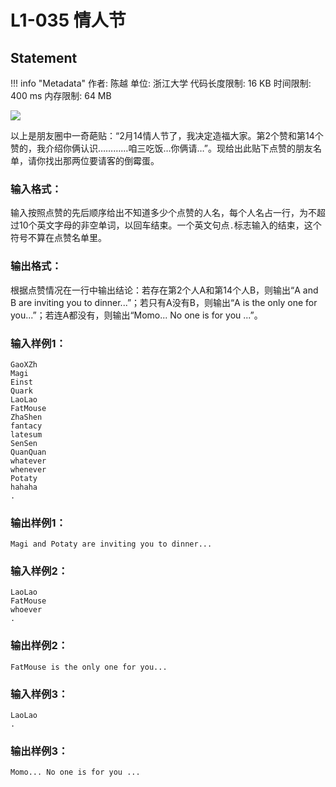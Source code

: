 
# L1-035 情人节

## Statement

!!! info "Metadata"
    作者: 陈越
    单位: 浙江大学
    代码长度限制: 16 KB
    时间限制: 400 ms
    内存限制: 64 MB

![](~/356)

以上是朋友圈中一奇葩贴：“2月14情人节了，我决定造福大家。第2个赞和第14个赞的，我介绍你俩认识…………咱三吃饭…你俩请…”。现给出此贴下点赞的朋友名单，请你找出那两位要请客的倒霉蛋。

### 输入格式：

输入按照点赞的先后顺序给出不知道多少个点赞的人名，每个人名占一行，为不超过10个英文字母的非空单词，以回车结束。一个英文句点`.`标志输入的结束，这个符号不算在点赞名单里。

### 输出格式：

根据点赞情况在一行中输出结论：若存在第2个人A和第14个人B，则输出“A and B are inviting you to dinner...”；若只有A没有B，则输出“A is the only one for you...”；若连A都没有，则输出“Momo... No one is for you ...”。

### 输入样例1：
```plaintext
GaoXZh
Magi
Einst
Quark
LaoLao
FatMouse
ZhaShen
fantacy
latesum
SenSen
QuanQuan
whatever
whenever
Potaty
hahaha
.
```

### 输出样例1：
```plaintext
Magi and Potaty are inviting you to dinner...
```

### 输入样例2：
```
LaoLao
FatMouse
whoever
.
```

### 输出样例2：
```
FatMouse is the only one for you...
```

### 输入样例3：
```
LaoLao
.
```

### 输出样例3：
```
Momo... No one is for you ...
```

